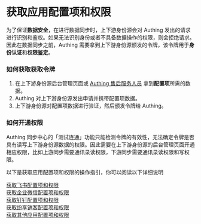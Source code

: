 # 获取应用配置项和权限

<LastUpdated/>

为了保证**数据安全**，在进行数据同步时，上下游身份源会对 Authing 发出的请求进行识别和鉴权。如果无法识别身份或者不具备数据操作的权限，则会拒绝请求。因此在数据同步之前，Authing 需要拿到上下游身份源颁发的令牌，该令牌用于**身份认证**和**权限鉴定**。
<br/>

### 如何获取获取令牌

1. 在上下游身份源后台管理页面或 <a href="mailto:csm@authing.cn">Authing 售后服务人员</a> 拿到**配置项**所需的数据。
2. Authing 对上下游身份源发出申请并携带配置项数据。
3. 上下游身份源对配置项数据进行验证，然后颁发令牌给 Authing。

### 如何开通权限

Authing 同步中心的「测试连通」功能只能检测令牌的有效性，无法确定令牌是否具有读写上下游身份源数据的权限。因此需要在上下游身份源的后台管理页面开通相应权限，比如上游同步需要通讯录读权限，下游同步需要通讯录读权限和写权限。


以下是获取应用配置项和权限的操作指引，你可以阅读以下详细说明

[获取飞书配置项和权限](./lark.md)<br/>
[获取企业微信配置项和权限](./wechatwork.md)<br/>
[获取钉钉配置项和权限](./dingding.md)<br/>
[获取纷享销客配置项和权限](./fxiaoke.md)<br/>
[获取其他应用配置项和权限](./others.md)<br/>

